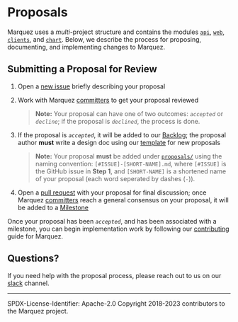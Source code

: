 # Proposals

Marquez uses a _multi_-project structure and contains the modules [`api`](https://github.com/MarquezProject/marquez/tree/main/api), [`web`](https://github.com/MarquezProject/marquez/tree/main/web), [`clients`](https://github.com/MarquezProject/marquez/tree/main/clients), and [`chart`](https://github.com/MarquezProject/marquez/tree/main/chart). Below, we describe the process for proposing, documenting, and implementing changes to Marquez.


## Submitting a Proposal for Review

1. Open a [new issue](https://github.com/MarquezProject/marquez/issues/new) briefly describing your proposal
2. Work with Marquez [committers](https://github.com/MarquezProject/marquez/blob/main/COMMITTERS.md) to get your proposal reviewed

   > **Note:** Your proposal can have one of two outcomes: _`accepted`_ or _`decline`_; if the proposal is _`declined`_, the process is done.

3. If the proposal is _`accepted`_, it will be added to our [Backlog](https://github.com/orgs/MarquezProject/projects/1); the proposal author **must** write a design doc using our [template](https://github.com/MarquezProject/marquez/blob/main/proposals/TEMPLATE.md) for new proposals

   > **Note:** Your proposal **must** be added under [`proposals/`]() using the naming convention: `[#ISSUE]-[SHORT-NAME].md`, where `[#ISSUE]` is the GitHub issue in **Step 1**, and `[SHORT-NAME]` is a shortened name of your proposal (each word seperated by dashes (`-`)).

4. Open a [pull request](https://github.com/MarquezProject/marquez/blob/main/CONTRIBUTING.md#submitting-a-pull-request) with your proposal for final discussion; once Marquez [committers](https://github.com/MarquezProject/marquez/blob/main/COMMITTERS.md) reach a general consensus on your proposal, it will be added to a [Milestone](https://github.com/MarquezProject/marquez/milestones)

Once your proposal has been _`accepted`_, and has been associated with a milestone, you can begin implementation work by following our [contributing](https://github.com/MarquezProject/marquez/blob/main/CONTRIBUTING.md) guide for Marquez.

## Questions?

If you need help with the proposal process, please reach out to us on our [slack](https://join.slack.com/t/marquezproject/shared_invite/zt-29w4n8y45-Re3B1KTlZU5wO6X6JRzGmA) channel.

----
SPDX-License-Identifier: Apache-2.0
Copyright 2018-2023 contributors to the Marquez project.
